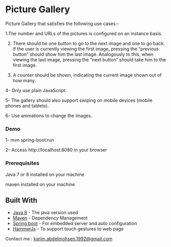 # Picture Gallery

Picture Gallery that satisfies the following use cases:-

1.The number and URLs of the pictures is configured on an instance basis.

2. There should be one button to go to the next image and one to go back. If the user is currently viewing the first image, pressing the “previous button” should show him the last image. Analogously to this, when viewing the last image, pressing the “next button” should take him to the first image. 

3. A counter should be shown, indicating the current image shown out of how many.

4- Only use plain JavaScript.

5- The gallery should also support swiping on mobile devices (mobile phones and tablets). 

6- Use animations to change the images.

### Demo

1- mvn spring-boot:run

2- Access http://localhost:8080 in your browser




### Prerequisites

Java 7 or 8 installed on your machine

maven installed on your machine

## Built With

* [Java 8](http://www.oracle.com/technetwork/java/javase/overview/java8-2100321.html) - The java version used
* [Maven](https://maven.apache.org/) - Dependency Management
* [Spring boot](https://projects.spring.io/spring-boot/) - For embedded server and auto configuration
* [HammerJs](http://hammerjs.github.io/) - To support touch gestures to web page

Contact me : karim.abdelmohsen.1992@gmail.com